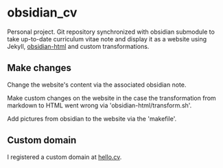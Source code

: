 # obsidian_cv
Personal project. Git repository synchronized with obsidian submodule to take up-to-date curriculum vitae note and display it as a website using Jekyll, [obsidian-html](https://obsidian-html.github.io/) and custom transformations.

## Make changes
Change the website's content via the associated obsidian note.

Make custom changes on the website in the case the transformation from markdown to HTML went wrong via 'obsidian-html/transform.sh'.

Add pictures from obsidian to the website via the 'makefile'. 

## Custom domain
I registered a custom domain at [hello.cv](https://www.hello.cv/). 
